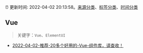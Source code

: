:alarm_clock: 更新时间: 2022-04-02 20:13:58。[来源分类](../README.md)、[标签分类](../TAGS.md)、[时间分类](../TIMELINE.md)

## Vue


> 关键字：`Vue`、`ElementUI`



- [2022-04-02-推荐-20多个好用的-Vue-组件库，请查收！](https://toutiao.io/k/sskayyw) 